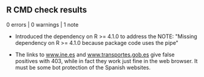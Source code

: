 
## R CMD check results

0 errors | 0 warnings | 1 note

* Introduced the dependency on R >= 4.1.0 to address the NOTE: "Missing dependency on R >= 4.1.0 because package code uses the pipe"

* The links to www.ine.es and www.transportes.gob.es give false positives with 403, while in fact they work just fine in the web browser. It must be some bot protection of the Spanish websites.
